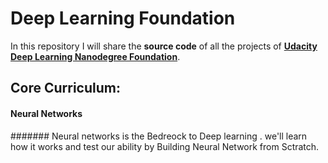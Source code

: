 # Deep Learning Foundation 
In this repository I will share the **source code** of all the projects of **[Udacity Deep Learning Nanodegree Foundation](https://www.udacity.com/course/deep-learning-nanodegree-foundation--nd101)**.



## Core Curriculum:

#### Neural Networks
####### Neural networks is the Bedreock to Deep learning . we'll learn how it works and test our ability by Building Neural Network from Sctratch.





 
